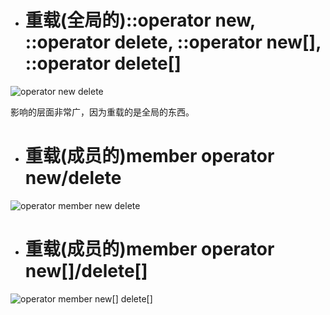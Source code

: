 - # 重载(全局的)::operator new, ::operator delete, ::operator new[], ::operator delete[]
![operator new delete](https://github.com/havenow/my-C-plus-plus/blob/master/C%2B%2B%E9%9D%A2%E5%90%91%E5%AF%B9%E8%B1%A1%E5%BC%80%E5%8F%91/images/operator%20new%20delete.png)  

影响的层面非常广，因为重载的是全局的东西。  

- # 重载(成员的)member operator new/delete
![operator member new delete ](https://github.com/havenow/my-C-plus-plus/blob/master/C%2B%2B%E9%9D%A2%E5%90%91%E5%AF%B9%E8%B1%A1%E5%BC%80%E5%8F%91/images/operator%20member%20new%20delete.png)  

- # 重载(成员的)member operator new[]/delete[]
![operator member new[] delete[]](https://github.com/havenow/my-C-plus-plus/blob/master/C%2B%2B%E9%9D%A2%E5%90%91%E5%AF%B9%E8%B1%A1%E5%BC%80%E5%8F%91/images/operator%20member%20new%5B%5D%20delete%5B%5D.png)
 
  

